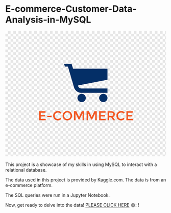 # E-commerce-Customer-Data-Analysis-in-MySQL
![](E-commerce.png)


This project is a showcase of my skills in using MySQL to interact with a relational database.

The data used in this project is provided by Kaggle.com. The data is from an e-commerce platform.

The SQL queries were run in a Jupyter Notebook.

Now, get ready to delve into the data! [PLEASE CLICK HERE](https://github.com/moakwarandu/E-commerce-Customer-Data-Analysis-in-MySQL/blob/main/customer.ipynb)  😄: !
